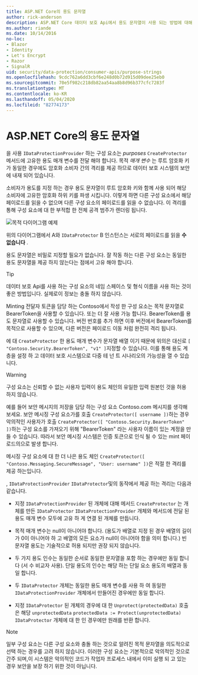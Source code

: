 ```yaml
---
title: ASP.NET Core의 용도 문자열
author: rick-anderson
description: ASP.NET Core 데이터 보호 Api에서 용도 문자열이 사용 되는 방법에 대해 알아봅니다.
ms.author: riande
ms.date: 10/14/2016
no-loc:
- Blazor
- Identity
- Let's Encrypt
- Razor
- SignalR
uid: security/data-protection/consumer-apis/purpose-strings
ms.openlocfilehash: 9cdc762a6dd3cbf6e248d0b72d915d09dee25eb0
ms.sourcegitcommit: 70e5f982c218db82aa54aa8b8d96b377cfc7283f
ms.translationtype: MT
ms.contentlocale: ko-KR
ms.lasthandoff: 05/04/2020
ms.locfileid: "82774173"
---
```

# <a name="purpose-strings-in-aspnet-core"></a>ASP.NET Core의 용도 문자열

<a name="data-protection-consumer-apis-purposes"></a>

을 사용 `IDataProtectionProvider` 하는 구성 요소는 *purposes* `CreateProtector` 메서드에 고유한 용도 매개 변수를 전달 해야 합니다. 목적 *매개 변수* 는 루트 암호화 키가 동일한 경우에도 암호화 소비자 간의 격리를 제공 하므로 데이터 보호 시스템의 보안에 내재 되어 있습니다.

소비자가 용도를 지정 하는 경우 용도 문자열이 루트 암호화 키와 함께 사용 되어 해당 소비자에 고유한 암호화 하위 키를 파생 시킵니다. 이렇게 하면 다른 구성 요소에서 해당 페이로드를 읽을 수 없으며 다른 구성 요소의 페이로드를 읽을 수 없습니다. 이 격리를 통해 구성 요소에 대 한 부적합 한 전체 공격 범주가 렌더링 됩니다.

![목적 다이어그램 예제](purpose-strings/_static/purposes.png)

위의 다이어그램에서 A와 `IDataProtector` B 인스턴스는 서로의 페이로드를 읽을 **수 없습니다** .

용도 문자열은 비밀로 지정할 필요가 없습니다. 잘 작동 하는 다른 구성 요소는 동일한 용도 문자열을 제공 하지 않는다는 점에서 고유 해야 합니다.

>[!TIP]
> 데이터 보호 Api를 사용 하는 구성 요소의 네임 스페이스 및 형식 이름을 사용 하는 것이 좋은 방법입니다. 실제로이 정보는 충돌 하지 않습니다.
>
>Minting 전달자 토큰을 담당 하는 Contoso에서 작성 한 구성 요소는 목적 문자열로 BearerToken을 사용할 수 있습니다. 또는 더 잘 사용 가능 합니다. BearerToken를 용도 문자열로 사용할 수 있습니다. 버전 번호를 추가 하면 이후 버전에서 BearerToken를 목적으로 사용할 수 있으며, 다른 버전은 페이로드 이동 처럼 완전히 격리 됩니다.

에 대 `CreateProtector` 한 용도 매개 변수가 문자열 배열 이기 때문에 위의은 대신로 `[ "Contoso.Security.BearerToken", "v1" ]`지정할 수 있습니다. 이를 통해 용도 계층을 설정 하 고 데이터 보호 시스템으로 다중 테 넌 트 시나리오의 가능성을 열 수 있습니다.

<a name="data-protection-contoso-purpose"></a>

>[!WARNING]
> 구성 요소는 신뢰할 수 없는 사용자 입력이 용도 체인의 유일한 입력 원본인 것을 허용 하지 않습니다.
>
>예를 들어 보안 메시지의 저장을 담당 하는 구성 요소 Contoso.com 메시지를 생각해 보세요. 보안 메시징 구성 요소가를 호출 `CreateProtector([ username ])`하는 경우 악의적인 사용자가 호출 `CreateProtector([ "Contoso.Security.BearerToken" ])`하는 구성 요소를 가져오기 위해 "BearerToken" 라는 사용자 이름이 있는 계정을 만들 수 있습니다. 따라서 보안 메시징 시스템은 인증 토큰으로 인식 될 수 있는 mint 페이로드의으로 발생 합니다.
>
>메시징 구성 요소에 대 한 더 나은 용도 체인 `CreateProtector([ "Contoso.Messaging.SecureMessage", "User: username" ])`은 적절 한 격리를 제공 하는입니다.

, `IDataProtectionProvider` `IDataProtector`및의 동작에서 제공 하는 격리는 다음과 같습니다.

* 지정 `IDataProtectionProvider` 된 개체에 대해 메서드 `CreateProtector` 는 개체를 만든 `IDataProtector` `IDataProtectionProvider` 개체와 메서드에 전달 된 용도 매개 변수 모두에 고유 하 게 연결 된 개체를 만듭니다.

* 목적 매개 변수는 null이 아니어야 합니다. (용도가 배열로 지정 된 경우 배열의 길이가 0이 아니어야 하 고 배열의 모든 요소가 null이 아니어야 함을 의미 합니다.) 빈 문자열 용도는 기술적으로 허용 되지만 권장 되지 않습니다.

* 두 가지 용도 인수는 동일한 순서로 동일한 문자열을 포함 하는 경우에만 동일 합니다 (서 수 비교자 사용). 단일 용도의 인수는 해당 하는 단일 요소 용도의 배열과 동일 합니다.

* 두 `IDataProtector` 개체는 동일한 용도 매개 변수를 사용 하 여 동일한 `IDataProtectionProvider` 개체에서 만들어진 경우에만 동일 합니다.

* 지정 `IDataProtector` 된 개체의 경우에 대 한 `Unprotect(protectedData)` 호출은 해당 `unprotectedData` `protectedData := Protect(unprotectedData)` `IDataProtector` 개체에 대 한 인 경우에만 원래를 반환 합니다.

> [!NOTE]
> 일부 구성 요소는 다른 구성 요소와 충돌 하는 것으로 알려진 목적 문자열을 의도적으로 선택 하는 경우를 고려 하지 않습니다. 이러한 구성 요소는 기본적으로 악의적인 것으로 간주 되며,이 시스템은 악의적인 코드가 작업자 프로세스 내에서 이미 실행 되 고 있는 경우 보안을 보장 하기 위한 것이 아닙니다.
